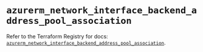 # `azurerm_network_interface_backend_address_pool_association`

Refer to the Terraform Registry for docs: [`azurerm_network_interface_backend_address_pool_association`](https://registry.terraform.io/providers/hashicorp/azurerm/4.34.0/docs/resources/network_interface_backend_address_pool_association).

